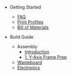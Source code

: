 - Getting Started

  - [FAQ](faq.md)
  - [Print Profiles](print_settings.md)
  - [Bill of Materials](bom.md)

- Build Guide
  - Assembly
	  - [Introduction](assembly/introduction.md)
	  - [1. Y-Axis Frame Prep](assembly/yaxisprep.md)
  - [Wasteboard](wasteboard.md)
  - [Electronics](electronics.md)